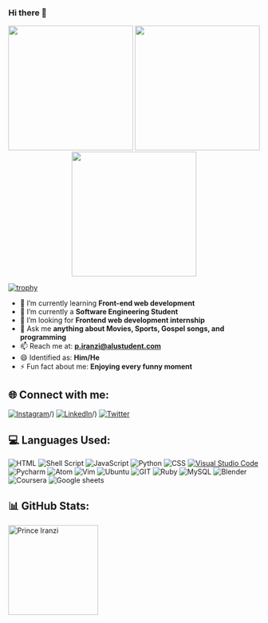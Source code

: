 ### Hi there 👋
<div id="header" align="center">
  <img src="https://cdn.dribbble.com/users/239755/screenshots/3019824/dave_coding_dribbble.gif" width="250"/>
  <img src="https://cdn.dribbble.com/users/1162077/screenshots/3848914/programmer.gif" width="250"/>
  <img src="http://www.textures4photoshop.com/tex/thumbs/matrix-code-animation-gif-free-animated-background-716.gif" width="250"/>
</div>

[![trophy](https://github-profile-trophy.vercel.app/?username=iranziprince01)](https://github.com/ryo-ma/github-profile-trophy)

- 🔭 I’m currently learning  **Front-end web development**
- 🌱 I’m currently a **Software Engineering Student**
- 👯 I’m looking for **Frontend web development internship**
- 💬 Ask me **anything about Movies, Sports, Gospel songs, and programming**
- 📫 Reach me at: **p.iranzi@alustudent.com**
- 😄 Identified as: **Him/He**
- ⚡ Fun fact about me: **Enjoying every funny moment**

## 🌐 Connect with me:
[![Instagram](https://img.shields.io/badge/Instagram-%23E4405F.svg?logo=Instagram&logoColor=white)](https://www.instagram.com/i.p.b.s_prince/)/) [![LinkedIn](https://img.shields.io/badge/LinkedIn-%230077B5.svg?logo=linkedin&logoColor=white)](https://www.linkedin.com/in/prince-iranzi)/) [![Twitter](https://img.shields.io/badge/Twitter-%231DA1F2.svg?logo=Twitter&logoColor=white)](https://twitter.com/Iranziprince2)

## 💻 Languages Used:
![HTML](https://img.shields.io/badge/HTML-239120?style=for-the-badge&logo=html5&logoColor=white) ![Shell Script](https://img.shields.io/badge/shell_script-%23121011.svg?style=for-the-badge&logo=gnu-bash&logoColor=white) ![JavaScript](https://img.shields.io/badge/javascript-%23323330.svg?style=for-the-badge&logo=javascript&logoColor=%23F7DF1E) ![Python](https://img.shields.io/badge/python-3670A0?style=for-the-badge&logo=python&logoColor=ffdd54) ![CSS](https://img.shields.io/badge/CSS-239120?&style=for-the-badge&logo=css3&logoColor=white) [![Visual Studio Code](https://img.shields.io/badge/Visual_Studio_Code-007ACC?style=for-the-badge&logo=visual-studio-code&logoColor=white)](https://code.visualstudio.com/) ![Pycharm](https://img.shields.io/badge/pycharm-%23121011.svg?style=for-the-badge&logo=pycharm&logoColor=green) ![Atom](https://img.shields.io/badge/Atom-66595C?style=for-the-badge&logo=Atom&logoColor=white) ![Vim](https://img.shields.io/badge/VIM-%2311AB00.svg?&style=for-the-badge&logo=vim&logoColor=white) ![Ubuntu](https://img.shields.io/badge/Ubuntu-E95420?style=for-the-badge&logo=ubuntu&logoColor=white) ![GIT](https://img.shields.io/badge/GIT-E44C30?style=for-the-badge&logo=git&logoColor=white) ![Ruby](https://img.shields.io/badge/Ruby-CC342D?style=for-the-badge&logo=ruby&logoColor=white) ![MySQL](https://img.shields.io/badge/MySQL-%2300f.svg?style=for-the-badge&logo=mysql&logoColor=white) ![Blender](https://img.shields.io/badge/blender-%23F5792A.svg?style=for-the-badge&logo=blender&logoColor=white) ![Coursera](https://img.shields.io/badge/Coursera-0056D2?style=for-the-badge&logo=Coursera&logoColor=white) ![Google sheets](https://img.shields.io/badge/Google%20Sheets-34A853?style=for-the-badge&logo=google-sheets&logoColor=white) 

## 📊 GitHub Stats:
<p><img height="180px" align="center" src="https://github-readme-streak-stats.herokuapp.com/?user=princeiranzi01&theme=dark" alt="Prince Iranzi" /></p>
